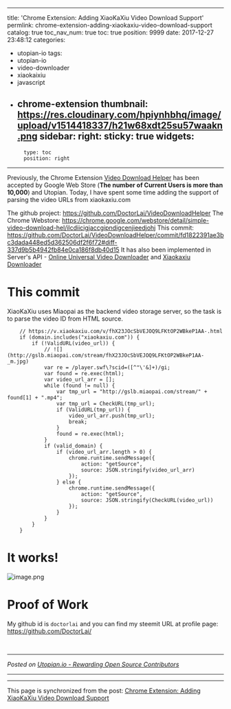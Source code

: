 
---
title: 'Chrome Extension: Adding XiaoKaXiu Video Download Support'
permlink: chrome-extension-adding-xiaokaxiu-video-download-support
catalog: true
toc_nav_num: true
toc: true
position: 9999
date: 2017-12-27 23:48:12
categories:
- utopian-io
tags:
- utopian-io
- video-downloader
- xiaokaixiu
- javascript
- chrome-extension
thumbnail: https://res.cloudinary.com/hpiynhbhq/image/upload/v1514418337/h21w68xdt25su57waakn.png
sidebar:
    right:
        sticky: true
widgets:
    -
        type: toc
        position: right
---


Previously, the Chrome Extension [Video Download Helper](https://utopian.io/utopian-io/@justyy/simple-video-download-helper) has been accepted by Google Web Store (**The number of Current Users is more than 10,000**) and Utopian. Today, I have spent some time adding the support of parsing the video URLs from xiaokaxiu.com

The github project: https://github.com/DoctorLai/VideoDownloadHelper
The Chrome Webstore: https://chrome.google.com/webstore/detail/simple-video-download-hel/ilcdiicigjaccgipndigcenjieedjohj
This commit: https://github.com/DoctorLai/VideoDownloadHelper/commit/fd1822391ae3bc3dada448ed5d362506df2f6f72#diff-337d9b5b4942fb84e0ca186f8db40d15
It has also been implemented in Server's API - [Online Universal Video Downloader](https://weibomiaopai.com/download-video-parser.php) and [Xiaokaxiu Downloader](https://weibomiaopai.com/online-video-downloader/xiaokaxiu)

# This commit
XiaoKaXiu  uses Miaopai as the backend video storage server, so the task is to parse the video ID from HTML source.

```
    // https://v.xiaokaxiu.com/v/fhX23JOcSbVEJOQ9LFKtOP2WBkeP1AA-.html
    if (domain.includes("xiaokaxiu.com")) {
        if (!ValidURL(video_url)) {
            // ![](http://gslb.miaopai.com/stream/fhX23JOcSbVEJOQ9LFKtOP2WBkeP1AA-_m.jpg)
            var re = /player.swf\?scid=([^"\'&]+)/gi;
            var found = re.exec(html);                        
            var video_url_arr = [];
            while (found != null) {
                var tmp_url = "http://gslb.miaopai.com/stream/" + found[1] + ".mp4";
                var tmp_url = CheckURL(tmp_url);
                if (ValidURL(tmp_url)) {
                    video_url_arr.push(tmp_url);    
                    break;
                }                            
                found = re.exec(html);
            }
            if (valid_domain) {                
                if (video_url_arr.length > 0) {
                    chrome.runtime.sendMessage({
                        action: "getSource",
                        source: JSON.stringify(video_url_arr)
                    });                          
                } else {
                    chrome.runtime.sendMessage({
                        action: "getSource",
                        source: JSON.stringify(CheckURL(video_url))
                    });                              
                }
            }
        }
    } 
```

# It works!
![image.png](https://res.cloudinary.com/hpiynhbhq/image/upload/v1514418337/h21w68xdt25su57waakn.png)

# Proof of Work
My github id is `doctorlai` and you can find my steemit URL at profile page: https://github.com/DoctorLai/






<br /><hr/><em>Posted on <a href="https://utopian.io/utopian-io/@justyy/chrome-extension-adding-xiaokaxiu-video-download-support">Utopian.io -  Rewarding Open Source Contributors</a></em><hr/>

- - -

This page is synchronized from the post: [Chrome Extension: Adding XiaoKaXiu Video Download Support](https://steemit.com/@justyy/chrome-extension-adding-xiaokaxiu-video-download-support)
